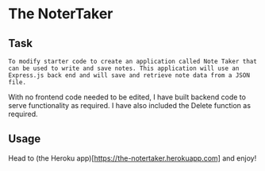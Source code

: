 # The NoterTaker

## Task

`To modify starter code to create an application called Note Taker that can be used to write and save notes. This application will use an Express.js back end and will save and retrieve note data from a JSON file.`

With no frontend code needed to be edited, I have built backend code to serve functionality as required. I have also included the Delete function as required.

## Usage

Head to (the Heroku app)[https://the-notertaker.herokuapp.com] and enjoy!

